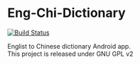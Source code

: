 Eng-Chi-Dictionary
==================
[![Build Status](https://travis-ci.org/ming030890/Eng-Chi-Dictionary.svg?branch=master)](https://travis-ci.org/ming030890/Eng-Chi-Dictionary)</br>

Englist to Chinese dictionary Android app. </br>
This project is released under GNU GPL v2
